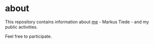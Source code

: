 about
=====
This repository contains information about [me](https://github.com/MarkusTiede/about/blob/master/me.md#markus-tiede) - Markus Tiede - and my public activities. 

Feel free to participate.
